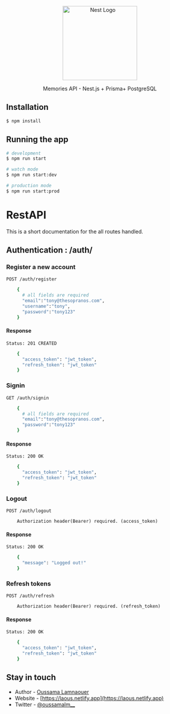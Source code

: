 <p align="center">
  <a href="http://nestjs.com/" target="blank"><img src="https://nestjs.com/img/logo-small.svg" width="200" alt="Nest Logo" /></a>
</p>

[circleci-image]: https://img.shields.io/circleci/build/github/nestjs/nest/master?token=abc123def456
[circleci-url]: https://circleci.com/gh/nestjs/nest

  <p align="center">Memories API - Nest.js + Prisma+ PostgreSQL</p>

## Installation

```bash
$ npm install
```

## Running the app

```bash
# development
$ npm run start

# watch mode
$ npm run start:dev

# production mode
$ npm run start:prod
```

# RestAPI

This is a short documentation for the all routes handled.

## Authentication : /auth/

### Register a new account

`POST /auth/register`

```bash
    {
      # all fields are required
      "email":"tony@thesopranos.com",
      "username":"tony",
      "password":"tony123"
    }
```

#### Response

`Status: 201 CREATED`

```bash
    {
      "access_token": "jwt_token",
      "refresh_token": "jwt_token"
    }
```

### Signin

`GET /auth/signin`

```bash
    {
      # all fields are required
      "email":"tony@thesopranos.com",
      "password":"tony123"
    }
```

#### Response

`Status: 200 OK`

```bash
    {
      "access_token": "jwt_token",
      "refresh_token": "jwt_token"
    }
```

### Logout

`POST /auth/logout`

```console
    Authorization header(Bearer) required. (access_token)
```

#### Response

`Status: 200 OK`

```bash
    {
      "message": "Logged out!"
    }
```

### Refresh tokens

`POST /auth/refresh`

```console
    Authorization header(Bearer) required. (refresh_token)
```

#### Response

`Status: 200 OK`

```bash
    {
      "access_token": "jwt_token",
      "refresh_token": "jwt_token"
    }
```

## Stay in touch

- Author - [Oussama Lamnaouer](https://linktr.ee/laous)
- Website - [https://laous.netlify.app](https://laous.netlify.app)
- Twitter - [@oussamalm\_\_](https://twitter.com/nestframework)
